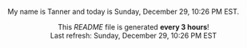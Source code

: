 My name is Tanner and today is Sunday, December 29, 10:26 PM EST.

<p align="center">This <i>README</i> file is generated <b>every 3 hours</b>!</br>Last refresh: Sunday, December 29, 10:26 PM EST<br /></p>
